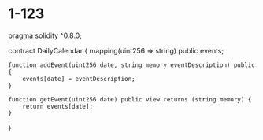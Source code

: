 # 1-123
pragma solidity ^0.8.0;

contract DailyCalendar {
    mapping(uint256 => string) public events;

    function addEvent(uint256 date, string memory eventDescription) public {
        events[date] = eventDescription;
    }

    function getEvent(uint256 date) public view returns (string memory) {
        return events[date];
    }
}

